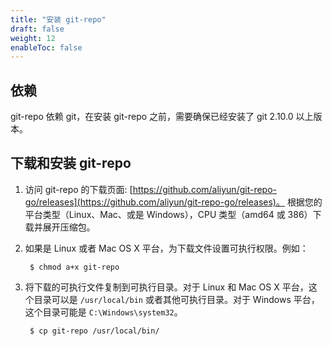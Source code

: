 ```yaml
---
title: "安装 git-repo"
draft: false
weight: 12
enableToc: false
---
```


## 依赖

git-repo 依赖 git，在安装 git-repo 之前，需要确保已经安装了 git 2.10.0 以上版本。


## 下载和安装 git-repo

1. 访问 git-repo 的下载页面: [https://github.com/aliyun/git-repo-go/releases](https://github.com/aliyun/git-repo-go/releases)。
   根据您的平台类型（Linux、Mac、或是 Windows），CPU 类型（amd64 或 386）下载并展开压缩包。

2. 如果是 Linux 或者 Mac OS X 平台，为下载文件设置可执行权限。例如：

        $ chmod a+x git-repo

3. 将下载的可执行文件复制到可执行目录。对于 Linux 和 Mac OS X 平台，这个目录可以是
   `/usr/local/bin` 或者其他可执行目录。对于 Windows 平台，这个目录可能是 `C:\Windows\system32`。

        $ cp git-repo /usr/local/bin/


